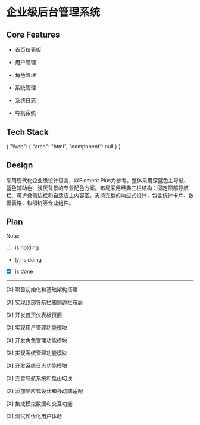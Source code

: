 # 企业级后台管理系统

## Core Features

- 首页仪表板

- 用户管理

- 角色管理

- 系统管理

- 系统日志

- 导航系统

## Tech Stack

{
  "Web": {
    "arch": "html",
    "component": null
  }
}

## Design

采用现代化企业级设计语言，以Element Plus为参考。整体采用深蓝色主导航、蓝色辅助色、浅灰背景的专业配色方案。布局采用经典三栏结构：固定顶部导航栏、可折叠侧边栏和自适应主内容区。支持完整的响应式设计，包含统计卡片、数据表格、权限树等专业组件。

## Plan

Note: 

- [ ] is holding
- [/] is doing
- [X] is done

---

[X] 项目初始化和基础架构搭建

[X] 实现顶部导航栏和侧边栏布局

[X] 开发首页仪表板页面

[X] 实现用户管理功能模块

[X] 开发角色管理功能模块

[X] 实现系统管理功能模块

[X] 开发系统日志功能模块

[X] 完善导航系统和路由切换

[X] 添加响应式设计和移动端适配

[X] 集成模拟数据和交互功能

[X] 测试和优化用户体验
